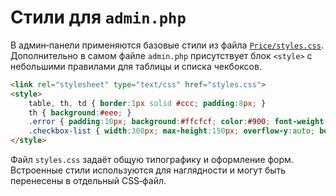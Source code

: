 # Стили для `admin.php`

В админ‑панели применяются базовые стили из файла [`Price/styles.css`](../../Price/styles.css). Дополнительно в самом файле `admin.php` присутствует блок `<style>` с небольшими правилами для таблицы и списка чекбоксов.

```html
<link rel="stylesheet" type="text/css" href="styles.css">
<style>
    table, th, td { border:1px solid #ccc; padding:8px; }
    th { background:#eee; }
    .error { padding:10px; background:#ffcfcf; color:#900; font-weight:bold; }
    .checkbox-list { width:300px; max-height:150px; overflow-y:auto; border:1px solid #ddd; padding:5px; }
</style>
```

Файл `styles.css` задаёт общую типографику и оформление форм. Встроенные стили используются для наглядности и могут быть перенесены в отдельный CSS‑файл.
